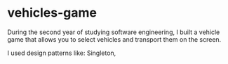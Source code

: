 # vehicles-game

During the second year of studying software engineering,
I built a vehicle game that allows you to select vehicles and transport them on the screen.

I used design patterns like: Singleton, 
